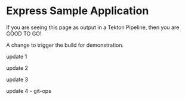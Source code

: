 # Express Sample Application

If you are seeing this page as output in a Tekton Pipeline, then you are GOOD TO GO!

A change to trigger the build for demonstration.

update 1

update 2

update 3

update 4 - git-ops

